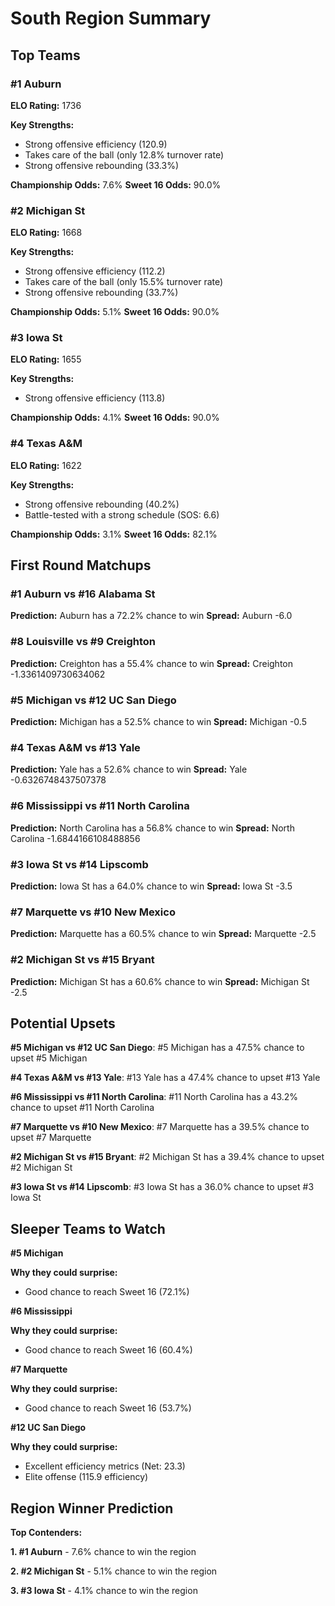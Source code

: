 # South Region Summary

## Top Teams

### #1 Auburn
**ELO Rating:** 1736

**Key Strengths:**
* Strong offensive efficiency (120.9)
* Takes care of the ball (only 12.8% turnover rate)
* Strong offensive rebounding (33.3%)

**Championship Odds:** 7.6%
**Sweet 16 Odds:** 90.0%

### #2 Michigan St
**ELO Rating:** 1668

**Key Strengths:**
* Strong offensive efficiency (112.2)
* Takes care of the ball (only 15.5% turnover rate)
* Strong offensive rebounding (33.7%)

**Championship Odds:** 5.1%
**Sweet 16 Odds:** 90.0%

### #3 Iowa St
**ELO Rating:** 1655

**Key Strengths:**
* Strong offensive efficiency (113.8)

**Championship Odds:** 4.1%
**Sweet 16 Odds:** 90.0%

### #4 Texas A&M
**ELO Rating:** 1622

**Key Strengths:**
* Strong offensive rebounding (40.2%)
* Battle-tested with a strong schedule (SOS: 6.6)

**Championship Odds:** 3.1%
**Sweet 16 Odds:** 82.1%

## First Round Matchups

### #1 Auburn vs #16 Alabama St

**Prediction:** Auburn has a 72.2% chance to win
**Spread:** Auburn -6.0

### #8 Louisville vs #9 Creighton

**Prediction:** Creighton has a 55.4% chance to win
**Spread:** Creighton -1.3361409730634062

### #5 Michigan vs #12 UC San Diego

**Prediction:** Michigan has a 52.5% chance to win
**Spread:** Michigan -0.5

### #4 Texas A&M vs #13 Yale

**Prediction:** Yale has a 52.6% chance to win
**Spread:** Yale -0.6326748437507378

### #6 Mississippi vs #11 North Carolina

**Prediction:** North Carolina has a 56.8% chance to win
**Spread:** North Carolina -1.6844166108488856

### #3 Iowa St vs #14 Lipscomb

**Prediction:** Iowa St has a 64.0% chance to win
**Spread:** Iowa St -3.5

### #7 Marquette vs #10 New Mexico

**Prediction:** Marquette has a 60.5% chance to win
**Spread:** Marquette -2.5

### #2 Michigan St vs #15 Bryant

**Prediction:** Michigan St has a 60.6% chance to win
**Spread:** Michigan St -2.5

## Potential Upsets

**#5 Michigan vs #12 UC San Diego**: #5 Michigan has a 47.5% chance to upset #5 Michigan

**#4 Texas A&M vs #13 Yale**: #13 Yale has a 47.4% chance to upset #13 Yale

**#6 Mississippi vs #11 North Carolina**: #11 North Carolina has a 43.2% chance to upset #11 North Carolina

**#7 Marquette vs #10 New Mexico**: #7 Marquette has a 39.5% chance to upset #7 Marquette

**#2 Michigan St vs #15 Bryant**: #2 Michigan St has a 39.4% chance to upset #2 Michigan St

**#3 Iowa St vs #14 Lipscomb**: #3 Iowa St has a 36.0% chance to upset #3 Iowa St

## Sleeper Teams to Watch

**#5 Michigan**

**Why they could surprise:**
* Good chance to reach Sweet 16 (72.1%)

**#6 Mississippi**

**Why they could surprise:**
* Good chance to reach Sweet 16 (60.4%)

**#7 Marquette**

**Why they could surprise:**
* Good chance to reach Sweet 16 (53.7%)

**#12 UC San Diego**

**Why they could surprise:**
* Excellent efficiency metrics (Net: 23.3)
* Elite offense (115.9 efficiency)

## Region Winner Prediction

**Top Contenders:**

**1. #1 Auburn** - 7.6% chance to win the region

**2. #2 Michigan St** - 5.1% chance to win the region

**3. #3 Iowa St** - 4.1% chance to win the region

